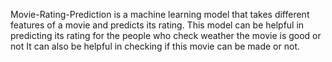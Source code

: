 Movie-Rating-Prediction is a machine learning model that takes different features of a movie and predicts its rating. This model can be helpful in predicting its rating for the people who check weather the movie is good or not 
It can also be helpful in checking if this movie can be made or not.
